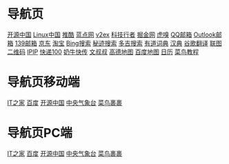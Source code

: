 # 导航页
[开源中国](https://m.oschina.net/) [Linux中国](https://linux.cn/) [推酷](https://www.tuicool.com/ah/) [蓝点网](https://www.landiannews.com/) [v2ex](https://www.v2ex.com/) [科技行者](https://www.solidot.org/) [掘金网](https://juejin.im/) [虎嗅](https://www.huxiu.com/) [QQ邮箱](https://mail.qq.com/) [Outlook邮箱](https://outlook.live.com/) [139邮箱](https://mail.10086.cn/) [京东](https://www.jd.com/) [淘宝](https://www.taobao.com/) [Bing搜索](https://cn.bing.com/) [秘迹搜索](https://mijisou.com/) [多吉搜索](https://www.dogedoge.com/) [有道词典](https://youdao.com/) [汉典](http://www.zdic.net/) [谷歌翻译](https://translate.google.cn/) [联图二维码](https://www.liantu.com/) [IPIP](https://www.ipip.net/) [快递100](https://www.kuaidi100.com/) [奶牛快传](https://cowtransfer.com/) [文叔叔](https://www.wenshushu.cn/) [高德地图](https://www.amap.com/) [百度地图](https://map.baidu.com/) [日历](https://wannianrili.51240.com/) [菜鸟教程](https://www.runoob.com/) []() 

# 导航页移动端

[IT之家](https://m.ithome.com/) [百度](https://m.baidu.com/error.jsp) [开源中国](https://m.oschina.net/) [中央气象台](http://m.nmc.cn/f/wap/forecast/index.html) [菜鸟裹裹](https://m.guoguo-app.com/guoguowap/default.html) []() []() []() []() []() 

# 导航页PC端

[IT之家](https://www.ithome.com/) [百度](https://www.baidu.com/) [开源中国](https://www.oschina.net/) [中央气象台](http://www.nmc.cn/publish/forecast/ABJ/beijing.html) [菜鸟裹裹](https://www.guoguo-app.com/) []() []() []() []() []() []() []() []() []() 